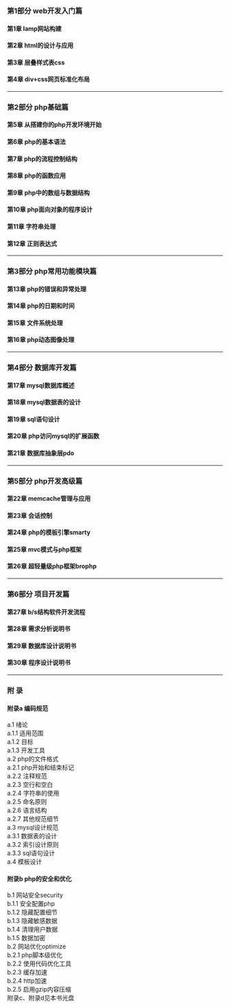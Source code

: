                     
### 第1部分 web开发入门篇
#### 第1章 lamp网站构建
#### 第2章 html的设计与应用
#### 第3章 层叠样式表css
#### 第4章 div+css网页标准化布局

---

### 第2部分 php基础篇
#### 第5章 从搭建你的php开发环境开始
#### 第6章 php的基本语法
#### 第7章 php的流程控制结构
#### 第8章 php的函数应用
#### 第9章 php中的数组与数据结构
#### 第10章 php面向对象的程序设计
#### 第11章 字符串处理
#### 第12章 正则表达式

---

### 第3部分 php常用功能模块篇
#### 第13章 php的错误和异常处理
#### 第14章 php的日期和时间
#### 第15章 文件系统处理
#### 第16章 php动态图像处理

---

### 第4部分 数据库开发篇
#### 第17章 mysql数据库概述
#### 第18章 mysql数据表的设计
#### 第19章 sql语句设计
#### 第20章 php访问mysql的扩展函数
#### 第21章 数据库抽象层pdo

---

### 第5部分 php开发高级篇
#### 第22章 memcache管理与应用
#### 第23章 会话控制
#### 第24章 php的模板引擎smarty
#### 第25章 mvc模式与php框架
#### 第26章 超轻量级php框架brophp

---

### 第6部分 项目开发篇
#### 第27章 b/s结构软件开发流程
#### 第28章 需求分析说明书
#### 第29章 数据库设计说明书
#### 第30章 程序设计说明书

---

### 附 录
#### 附录a 编码规范  
a.1 绪论  
a.1.1 适用范围  
a.1.2 目标  
a.1.3 开发工具  
a.2 php的文件格式  
a.2.1 php开始和结束标记  
a.2.2 注释规范  
a.2.3 空行和空白  
a.2.4 字符串的使用  
a.2.5 命名原则  
a.2.6 语言结构  
a.2.7 其他规范细节  
a.3 mysql设计规范  
a.3.1 数据表的设计  
a.3.2 索引设计原则  
a.3.3 sql语句设计  
a.4 模板设计  
#### 附录b php的安全和优化  
b.1 网站安全security  
b.1.1 安全配置php  
b.1.2 隐藏配置细节  
b.1.3 隐藏敏感数据  
b.1.4 清理用户数据  
b.1.5 数据加密  
b.2 网站优化optimize  
b.2.1 php脚本级优化  
b.2.2 使用代码优化工具  
b.2.3 缓存加速  
b.2.4 http加速  
b.2.5 启用gzip内容压缩  
附录c、附录d见本书光盘  